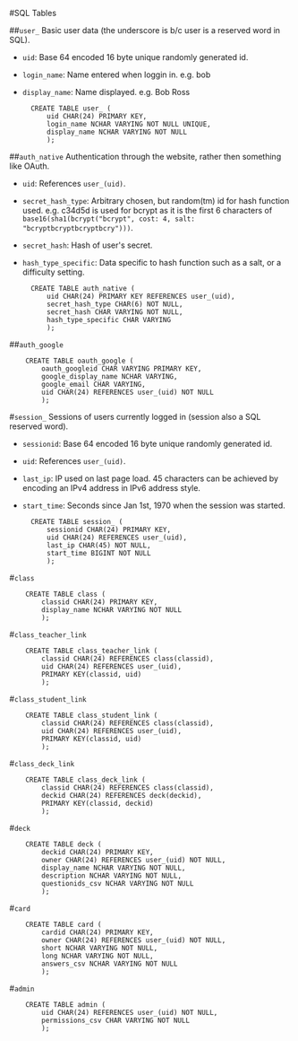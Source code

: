 #SQL Tables

##`user_`
Basic user data (the underscore is b/c user is a reserved word in SQL).

- `uid`: Base 64 encoded 16 byte unique randomly generated id.
- `login_name`: Name entered when loggin in. e.g. bob
- `display_name`: Name displayed. e.g. Bob Ross

		CREATE TABLE user_ (  
			uid CHAR(24) PRIMARY KEY,  
			login_name NCHAR VARYING NOT NULL UNIQUE,  
			display_name NCHAR VARYING NOT NULL  
			);  

##`auth_native`
Authentication through the website, rather then something like OAuth.

- `uid`: References `user_(uid)`.
- `secret_hash_type`: Arbitrary chosen, but random(tm) id for hash function used. e.g. c34d5d is used for bcrypt as it is the first 6 characters of `base16(sha1(bcrypt("bcrypt", cost: 4, salt: "bcryptbcryptbcryptbcry")))`.
- `secret_hash`: Hash of user's secret.
- `hash_type_specific`: Data specific to hash function such as a salt, or a difficulty setting.

		CREATE TABLE auth_native (  
			uid CHAR(24) PRIMARY KEY REFERENCES user_(uid),  
			secret_hash_type CHAR(6) NOT NULL,  
			secret_hash CHAR VARYING NOT NULL,  
			hash_type_specific CHAR VARYING  
			);  

##`auth_google`

		CREATE TABLE oauth_google (
			oauth_googleid CHAR VARYING PRIMARY KEY,
			google_display_name NCHAR VARYING,
			google_email CHAR VARYING,
			uid CHAR(24) REFERENCES user_(uid) NOT NULL
			);


#`session_`
Sessions of users currently logged in (session also a SQL reserved word).

- `sessionid`: Base 64 encoded 16 byte unique randomly generated id.
- `uid`: References `user_(uid)`.
- `last_ip`: IP used on last page load. 45 characters can be achieved by encoding an IPv4 address in IPv6 address style.
- `start_time`: Seconds since Jan 1st, 1970 when the session was started.

		CREATE TABLE session_ (  
			sessionid CHAR(24) PRIMARY KEY,  
			uid CHAR(24) REFERENCES user_(uid),  
			last_ip CHAR(45) NOT NULL,  
			start_time BIGINT NOT NULL  
			);  

#`class`

		CREATE TABLE class (  
			classid CHAR(24) PRIMARY KEY,  
			display_name NCHAR VARYING NOT NULL
			);  

#`class_teacher_link`

		CREATE TABLE class_teacher_link (  
			classid CHAR(24) REFERENCES class(classid),  
			uid CHAR(24) REFERENCES user_(uid),  
			PRIMARY KEY(classid, uid)  
			);  

#`class_student_link`

		CREATE TABLE class_student_link (  
			classid CHAR(24) REFERENCES class(classid),  
			uid CHAR(24) REFERENCES user_(uid),  
			PRIMARY KEY(classid, uid)  
			);  

#`class_deck_link`

		CREATE TABLE class_deck_link (  
			classid CHAR(24) REFERENCES class(classid),  
			deckid CHAR(24) REFERENCES deck(deckid),  
			PRIMARY KEY(classid, deckid)  
			);  

#`deck`

		CREATE TABLE deck (  
			deckid CHAR(24) PRIMARY KEY,  
			owner CHAR(24) REFERENCES user_(uid) NOT NULL,  
			display_name NCHAR VARYING NOT NULL,  
			description NCHAR VARYING NOT NULL,  
			questionids_csv NCHAR VARYING NOT NULL  
			);  

#`card`

		CREATE TABLE card (  
			cardid CHAR(24) PRIMARY KEY,  
			owner CHAR(24) REFERENCES user_(uid) NOT NULL,  
			short NCHAR VARYING NOT NULL,  
			long NCHAR VARYING NOT NULL,  
			answers_csv NCHAR VARYING NOT NULL
			);  

#`admin`

		CREATE TABLE admin (  
			uid CHAR(24) REFERENCES user_(uid) NOT NULL,  
			permissions_csv CHAR VARYING NOT NULL
			);  
